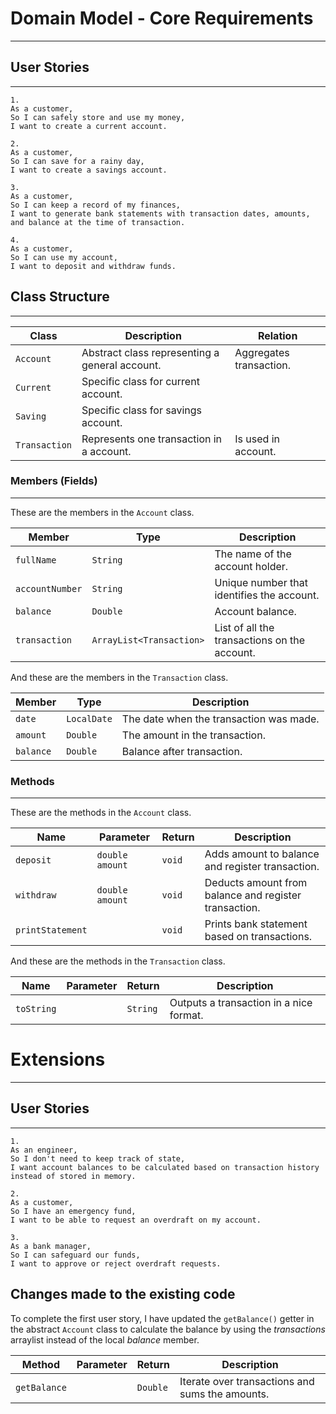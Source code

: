 # Domain Model - Core Requirements

------------------------------------

## User Stories

------------------------------------

```
1.
As a customer,
So I can safely store and use my money,
I want to create a current account.

2.
As a customer,
So I can save for a rainy day,
I want to create a savings account.

3.
As a customer,
So I can keep a record of my finances,
I want to generate bank statements with transaction dates, amounts, and balance at the time of transaction.

4.
As a customer,
So I can use my account,
I want to deposit and withdraw funds.
```

## Class Structure

-----------------------------------

| Class         | Description                                    | Relation                |
|---------------|------------------------------------------------|-------------------------|
| `Account`     | Abstract class representing a general account. | Aggregates transaction. |
| `Current`     | Specific class for current account.            |                         |
| `Saving`      | Specific class for savings account.            |                         |
| `Transaction` | Represents one transaction in a  account.      | Is used in account.     |


### Members (Fields)

-----------------------------------

These are the members in the `Account` class.

| Member           | Type                     | Description                                  |
|------------------|--------------------------|----------------------------------------------|
| `fullName`       | `String`                 | The name of the account holder.              |
| `accountNumber`  | `String`                 | Unique number that identifies the account.   |
| `balance`        | `Double`                 | Account balance.                             |
| `transaction`    | `ArrayList<Transaction>` | List of all the transactions on the account. |

And these are the members in the `Transaction` class.

| Member    | Type        | Description                             |
|-----------|-------------|-----------------------------------------|
| `date`    | `LocalDate` | The date when the transaction was made. |
| `amount`  | `Double`    | The amount in the transaction.          |
| `balance` | `Double`    | Balance after transaction.              |

### Methods

---------------------------------------------

These are the methods in the `Account` class.

| Name             | Parameter       | Return | Description                                           |
|------------------|-----------------|--------|-------------------------------------------------------|
| `deposit`        | `double amount` | `void` | Adds amount to balance and register transaction.      |
| `withdraw`       | `double amount` | `void` | Deducts amount from balance and register transaction. |
| `printStatement` |                 | `void` | Prints bank statement based on transactions.          |

And these are the methods in the `Transaction` class.

| Name       | Parameter | Return   | Description                             |
|------------|-----------|----------|-----------------------------------------|
| `toString` |           | `String` | Outputs a transaction in a nice format. |

# Extensions

---------------------------------------------

## User Stories

---------------------------------------------

```
1.
As an engineer,
So I don't need to keep track of state,
I want account balances to be calculated based on transaction history instead of stored in memory.

2.
As a customer,
So I have an emergency fund,
I want to be able to request an overdraft on my account.

3.
As a bank manager,
So I can safeguard our funds,
I want to approve or reject overdraft requests.
```

## Changes made to the existing code

To complete the first user story, I have updated the `getBalance()` getter in the abstract `Account` class
to calculate the balance by using the *transactions* arraylist instead of the local *balance* member.

| Method       | Parameter | Return   | Description                                     |
|--------------|-----------|----------|-------------------------------------------------|
| `getBalance` |           | `Double` | Iterate over transactions and sums the amounts. |















